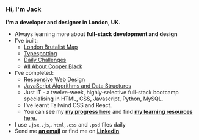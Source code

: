 ### Hi, I'm Jack 
**I'm a developer and designer in London, UK.**
- Always learning more about **full-stack development and design**
- I've built:
  - [London Brutalist Map](https://github.com/jones58/brutalist-map)
  - [Typespotting](https://github.com/jones58/typespotting)
  - [Daily Challenges](https://github.com/jones58/daily-challenges)
  - [All About Cooper Black](https://github.com/jones58/Cooper-Black-Info-Site)
- I've completed:
    - [Responsive Web Design](https://www.freecodecamp.org/certification/jones58/responsive-web-design)
    - [JavaScript Algorithms and Data Structures](https://www.freecodecamp.org/certification/jones58/javascript-algorithms-and-data-structures)
    - Just IT - a twelve-week, highly-selective full-stack bootcamp specialising in HTML, CSS, Javascript, Python, MySQL.
    - I've learnt Tailwind CSS and React. 
    - You can see my [**my progress** here](https://progress.jackkershaw.net) and find [**my learning resources** here](https://github.com/jones58/Learning-Resources).
- I use `.jsx`,`.js`,`.html`,`.css` and `.psd` files daily
- Send me [**an email**](mailto:jkershaw986@gmail.com") or find me on [**LinkedIn**](https://www.linkedin.com/in/jackkershaw)
